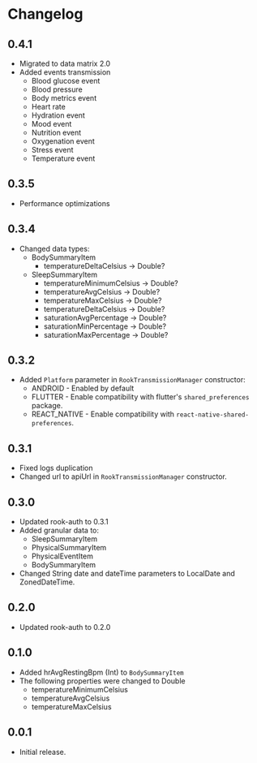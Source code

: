 # Changelog

## 0.4.1

* Migrated to data matrix 2.0
* Added events transmission
  * Blood glucose event
  * Blood pressure
  * Body metrics event
  * Heart rate
  * Hydration event
  * Mood event
  * Nutrition event
  * Oxygenation event
  * Stress event
  * Temperature event

## 0.3.5

* Performance optimizations

## 0.3.4

* Changed data types:
    * BodySummaryItem
        * temperatureDeltaCelsius → Double?
    * SleepSummaryItem
        * temperatureMinimumCelsius → Double?
        * temperatureAvgCelsius → Double?
        * temperatureMaxCelsius → Double?
        * temperatureDeltaCelsius → Double?
        * saturationAvgPercentage → Double?
        * saturationMinPercentage → Double?
        * saturationMaxPercentage → Double?

## 0.3.2

* Added `Platform` parameter in `RookTransmissionManager` constructor:
    * ANDROID - Enabled by default
    * FLUTTER - Enable compatibility with flutter's `shared_preferences` package.
    * REACT_NATIVE - Enable compatibility with `react-native-shared-preferences`.

## 0.3.1

* Fixed logs duplication
* Changed url to apiUrl in `RookTransmissionManager` constructor.

## 0.3.0

* Updated rook-auth to 0.3.1
* Added granular data to:
    * SleepSummaryItem
    * PhysicalSummaryItem
    * PhysicalEventItem
    * BodySummaryItem
* Changed String date and dateTime parameters to LocalDate and ZonedDateTime.

## 0.2.0

* Updated rook-auth to 0.2.0

## 0.1.0

* Added hrAvgRestingBpm (Int) to `BodySummaryItem`
* The following properties were changed to Double
    * temperatureMinimumCelsius
    * temperatureAvgCelsius
    * temperatureMaxCelsius

## 0.0.1

* Initial release.
